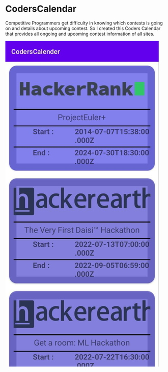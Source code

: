 # CodersCalendar
Competitive Programmers get difficulty in knowing which contests is going on and details about upcoming contest. So I created this Coders Calendar that provides all ongoing and upcoming contest information of all sites.

![alt text](https://github.com/SanyamGoyal401/CodersCalendar/blob/master/photo_6053285585558286932_y.jpg)
